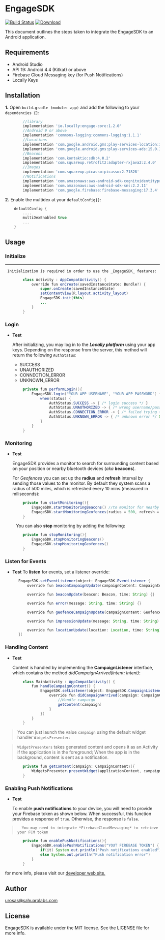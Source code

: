 # EngageSDK
[![Build Status](https://travis-ci.org/locally-io/android-engage-sdk.svg?branch=master)](https://travis-ci.org/locally-io/android-engage-sdk) [ ![Download](https://api.bintray.com/packages/locally/engage/core/images/download.svg?version=1.2.0) ](https://bintray.com/locally/engage/core/1.2.0/link)

This document outlines the steps taken to integrate the EngageSDK to an Android application.

## Requirements

  - Android Studio
  - API 19: Android 4.4 (Kitkat) or above
  - Firebase Cloud Messaging key (for Push Notifications)
  - Locally Keys
  
## Installation
**1.**  Open `build.gradle (module: app)` and add the following to your `dependencies {}`:


```groovy
        //library
        implementation 'io.locally:engage-core:1.2.0'
        //Android 9 or above
        implementation 'commons-logging:commons-logging:1.1.1'
        //Locations
        implementation 'com.google.android.gms:play-services-location:15.0.1'
        implementation 'com.google.android.gms:play-services-ads:15.0.1'
        //Beacons
        implementation 'com.kontaktio:sdk:4.0.2'
        implementation 'com.squareup.retrofit2:adapter-rxjava2:2.4.0'
        //Images
        implementation 'com.squareup.picasso:picasso:2.71828'
        //Notifications
        implementation 'com.amazonaws:aws-android-sdk-cognitoidentityprovider:2.6.8'
        implementation 'com.amazonaws:aws-android-sdk-sns:2.2.11'
        implementation 'com.google.firebase:firebase-messaging:17.3.4'
```

**2.**  Enable the multidex at your `defaultConfig{}`:

```groovy
    defaultConfig {
        ....
        multiDexEnabled true
        ...
    }
```

## Usage
### Initialize

** **
     Initialization is required in order to use the _EngageSDK_ features:

```Java
        class Activity : AppCompatActivity() {
            override fun onCreate(savedInstanceState: Bundle?) {
                super.onCreate(savedInstanceState)
                setContentView(R.layout.activity_layout)
                EngageSDK.init(this)
                ...
            }
        }
```

### Login
- **Test**
    
     After initializing, you may log in to the _**Locally platform**_ using your app keys. Depending on the response from the server, this method will return the following `AuthStatus`:
     - SUCCESS
     - UNAUTHORIZED
     - CONNECTION_ERROR
     - UNKNOWN_ERROR

```Java
        private fun performLogin(){
            EngageSDK.login("YOUR APP USERNAME", "YOUR APP PASSWORD") { status, message -> 
                when(status) {
                    AuthStatus.SUCCESS -> { /* login success */ }
                    AuthStatus.UNAUTHORIZED -> { /* wrong username/password */ }
                    AuthStatus.CONNECTION_ERROR -> { /* failed trying to connect */ }
                    AuthStatus.UNKNOWN_ERROR -> { /* unknown error */ System.out.println(message) }
                }
            }
        }
```

### Monitoring
- **Test**
    
    EngageSDK provides a monitor to search for surrounding content based on your position or nearby bluetooth devices (_aka_ **beacons**).
    
    For _Geofences_ you can set up the **radius** and **refresh** interval by sending those values to the monitor. By default they system scans      a radius of 500 miles, which is refreshed every 10 mins (measured in miliseconds): 

```Java
        private fun startMonitoring(){
            EngageSDK.startMonitoringBeacons() //to monitor for nearby beacons
            EngageSDK.startMonitoringGeofences(radius = 500, refresh = 600000) 
        }
```


         You can also **stop** monitoring by adding the following:


```Java
        private fun stopMonitoring(){
            EngageSDK.stopMonitoringBeacons() 
            EngageSDK.stopMonitoringGeofences() 
        }
```

### Listen for Events
- **Test**
    To **listen** for events, set a listener override:

```Java
      EngageSDK.setEventListener(object: EngageSDK.EventListener {
          override fun beaconCampaignUpdate(campaignContent: CampaignContent, time: String) {}

          override fun beaconUpdate(beacon: Beacon, time: String) {}

          override fun error(message: String, time: String) {}

          override fun geofenceCampaignUpdate(campaignContent: GeofenceCampaign.Campaign, time: String) {}

          override fun impressionUpdate(message: String, time: String) {}

          override fun locationUpdate(location: Location, time: String) {}
      })
```

### Handling Content
- **Test**

    Content is handled by implementing the **CampaignListener** interface, which contains the method _didCampaignArrived(intent: Intent)_:

```Java
        class MainActivity : AppCompatActivity() {             
            fun handleCampaignContent() {
                EngageSDK.setListener(object: EngageSDK.CampaignListener {
                    override fun didCampaignArrived(campaign: CampaignContent?) {
                        //Handle campaign
                        getContent(campaign)
                    }
                })
            }
        }
```
>You can just launch the value `campaign` using the default widget handler `WidgetsPresenter`:

>`WidgetPresenters` takes generated content and opens it as an Activity if the application is in the foreground; When the app is in the background, content is sent as a notification. 
    
```Java
        private fun getContent(campaign: CampaignContent?){
            WidgetsPresenter.presentWidget(applicationContext, campaign)
        }
```
    
### Enabling Push Notifications
- **Test**

    To enable **push notifications** to your device, you will need to provide your Firebase token as shown below. 
    When successful, this function provides a response of `true`. Otherwise, the response is `false`.

>       You may need to integrate *FirebaseCloudMessaging* to retrieve your FCM token 

```Java
        private fun enablePushNotifications(){
            EngageSDK.enablePushNotifications("YOUT FIREBASE TOKEN") { //here you can handle the response
                if(it) System.out.println("Push notifications enabled")
                else System.out.println("Push notification error")
            }
        }
```

for more info, please visit our [developer web site.](https://locally.io/developers/)

## Author
urosas@sahuarolabs.com

## License
EngageSDK is available under the MIT license. See the LICENSE file for more info.
